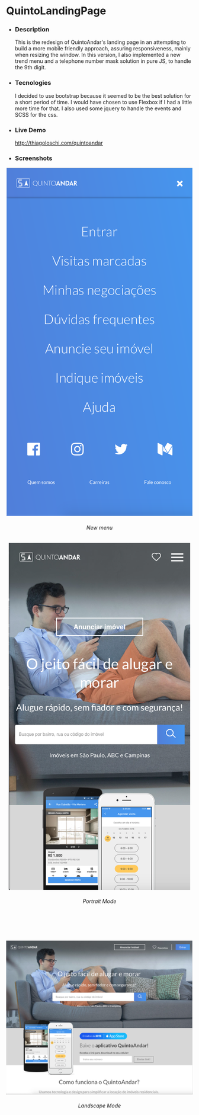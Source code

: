 # QuintoLandingPage

<ul>

<li><h3>Description</h3></li>
<p>This is the redesign of QuintoAndar's landing page in an attempting to build a more mobile friendly approach, assuring responsiveness, mainly when resizing the window. In this version, I also implemented a new trend menu and a telephone number mask solution in pure JS, to handle the 9th digit.</p>

<li><h3>Tecnologies</h3></li>
<p>I decided to use bootstrap because it seemed to be the best solution for a short period of time. I would have chosen to use Flexbox if I had a little more time for that.  I also used some jquery to handle the events and SCSS for the css.</p>

<li><h3>Live Demo</h3></li>
<a href="http://thiagoloschi.com/quintoandar">http://thiagoloschi.com/quintoandar</a>

<li><h3>Screenshots</h3></li>

</ul>

<center><img src="assets/img/menu.png"/>
<h6 align="center">New menu</h6>

<img src="assets/img/1.png"/>
<h6 align="center">Portrait Mode</h6>

<br/><br/><br/>

<img src="assets/img/2.png"/>
<h6 align="center">Landscape Mode</h6>
<br/><br/><br/>

